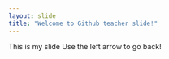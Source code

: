 ```yaml
---
layout: slide
title: "Welcome to Github teacher slide!"
---
```

This is my slide
Use the left arrow to go back!
